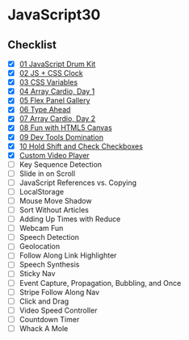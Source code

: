 # JavaScript30

## Checklist

- [x] [01 JavaScript Drum Kit](https://github.com/bebeboboha/JavaScript30/tree/master/01%20-%20JavaScript%20Drum%20Kit)
- [x] [02 JS + CSS Clock](https://github.com/bebeboboha/JavaScript30/tree/master/02%20-%20JS%20and%20CSS%20Clock)
- [x] [03 CSS Variables](https://github.com/bebeboboha/JavaScript30/tree/master/03%20-%20CSS%20Variables)
- [x] [04 Array Cardio, Day 1](https://github.com/bebeboboha/JavaScript30/tree/master/04%20-%20Array%20Cardio%20Day%201)
- [x] [05 Flex Panel Gallery](https://github.com/bebeboboha/JavaScript30/tree/master/05%20-%20Flex%20Panel%20Gallery)
- [x] [06 Type Ahead](https://github.com/bebeboboha/JavaScript30/tree/master/06%20-%20Type%20Ahead)
- [x] [07 Array Cardio, Day 2](https://github.com/bebeboboha/JavaScript30/tree/master/07%20-%20Array%20Cardio%20Day%202)
- [x] [08 Fun with HTML5 Canvas](https://github.com/bebeboboha/JavaScript30/tree/master/08%20-%20Fun%20with%20HTML5%20Canvas)
- [x] [09 Dev Tools Domination](https://github.com/bebeboboha/JavaScript30/tree/master/09%20-%20Dev%20Tools%20Domination)
- [x] [10 Hold Shift and Check Checkboxes](https://github.com/bebeboboha/JavaScript30/tree/master/10%20-%20Hold%20Shift%20and%20Check%20Checkboxes)
- [x] [Custom Video Player](https://github.com/bebeboboha/JavaScript30/tree/master/11%20-%20Custom%20Video%20Player)
- [ ] Key Sequence Detection
- [ ] Slide in on Scroll
- [ ] JavaScript References vs. Copying
- [ ] LocalStorage
- [ ] Mouse Move Shadow
- [ ] Sort Without Articles
- [ ] Adding Up Times with Reduce
- [ ] Webcam Fun
- [ ] Speech Detection
- [ ] Geolocation
- [ ] Follow Along Link Highlighter
- [ ] Speech Synthesis
- [ ] Sticky Nav
- [ ] Event Capture, Propagation, Bubbling, and Once
- [ ] Stripe Follow Along Nav
- [ ] Click and Drag
- [ ] Video Speed Controller
- [ ] Countdown Timer
- [ ] Whack A Mole

